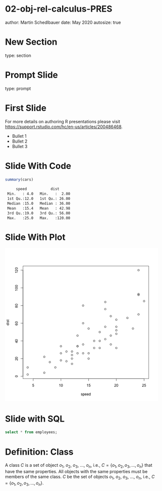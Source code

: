 02-obj-rel-calculus-PRES
========================================================
author: Martin Schedlbauer
date: May 2020
autosize: true

New Section
====================================
type: section

Prompt Slide
====================================
type: prompt

First Slide
========================================================

For more details on authoring R presentations please visit <https://support.rstudio.com/hc/en-us/articles/200486468>.

- Bullet 1
- Bullet 2
- Bullet 3

Slide With Code
========================================================


```r
summary(cars)
```

```
     speed           dist       
 Min.   : 4.0   Min.   :  2.00  
 1st Qu.:12.0   1st Qu.: 26.00  
 Median :15.0   Median : 36.00  
 Mean   :15.4   Mean   : 42.98  
 3rd Qu.:19.0   3rd Qu.: 56.00  
 Max.   :25.0   Max.   :120.00  
```

Slide With Plot
========================================================

![plot of chunk unnamed-chunk-2](02-obj-rel-calculus-PRES-figure/unnamed-chunk-2-1.png)

Slide with SQL
========================================================


```sql
select * from employees;
```


Definition: Class
========================================================

A class $C$ is a set of object $o_1$, $o_2$, $o_3$, ..., $o_n$,  i.e., $C=\{o_1, o_2, o_3, ..., o_n\}$ that have the same properties. All objects with the same properties must be members of the same class. $C$ be the set of objects $o_1$, $o_2$, $o_3$, ..., $o_n$,  i.e., $C=\{o_1, o_2, o_3, ..., o_n\}$. 
